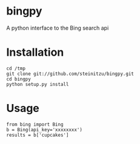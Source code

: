 bingpy
======

A python interface to the Bing search api


Installation
=============
    cd /tmp
    git clone git://github.com/steinitzu/bingpy.git
    cd bingpy
    python setup.py install


Usage
=============
    from bing import Bing
    b = Bing(api_key='xxxxxxxx')
    results = b['cupcakes']
